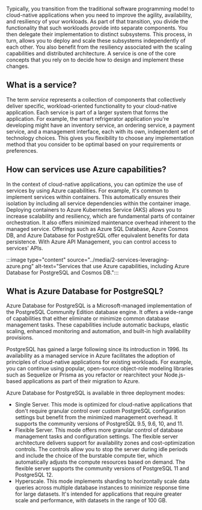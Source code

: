 Typically, you transition from the traditional software programming model to cloud-native applications when you need to improve the agility, availability, and resiliency of your workloads. As part of that transition, you divide the functionality that such workloads provide into separate components. You then delegate their implementation to distinct subsystems. This process, in turn, allows you to deploy and scale these subsystems independently of each other. You also benefit from the resiliency associated with the scaling capabilities and distributed architecture. A service is one of the core concepts that you rely on to decide how to design and implement these changes.

## What is a service?

The term *service* represents a collection of components that collectively deliver specific, workload-oriented functionality to your cloud-native application. Each service is part of a larger system that forms the application. For example, the smart refrigerator application you're developing might have an inventory service, an ordering service, a payment service, and a management interface, each with its own, independent set of technology choices. This gives you flexibility to choose any implementation method that you consider to be optimal based on your requirements or preferences.

## How can services use Azure capabilities?

In the context of cloud-native applications, you can optimize the use of services by using Azure capabilities. For example, it's common to implement services within containers. This automatically ensures their isolation by including all service dependencies within the container image. Deploying containers to Azure Kubernetes Service (AKS) allows you to increase scalability and resiliency, which are fundamental parts of container orchestration. It also offers minimized maintenance overhead inherent to the managed service. Offerings such as Azure SQL Database, Azure Cosmos DB, and Azure Database for PostgreSQL offer equivalent benefits for data persistence. With Azure API Management, you can control access to services' APIs.

:::image type="content" source="../media/2-services-leveraging-azure.png" alt-text="Services that use Azure capabilities, including Azure Database for PostgreSQL and Cosmos DB.":::

## What is Azure Database for PostgreSQL?

Azure Database for PostgreSQL is a Microsoft-managed implementation of the PostgreSQL Community Edition database engine. It offers a wide-range of capabilities that either eliminate or minimize common database management tasks. These capabilities include automatic backups, elastic scaling, enhanced monitoring and automation, and built-in high availability provisions.

PostgreSQL has gained a large following since its introduction in 1996. Its availability as a managed service in Azure facilitates the adoption of principles of cloud-native applications for existing workloads. For example, you can continue using popular, open-source object-role modeling libraries such as Sequelize or Prisma as you refactor or rearchitect your Node.js-based applications as part of their migration to Azure.

Azure Database for PostgreSQL is available in three deployment modes:

- Single Server. This mode is optimized for cloud-native applications that don't require granular control over custom PostgreSQL configuration settings but benefit from the minimized management overhead. It supports the community versions of PostgreSQL 9.5, 9.6, 10, and 11.
- Flexible Server. This mode offers more granular control of database management tasks and configuration settings. The flexible server architecture delivers support for availability zones and cost-optimization controls. The controls allow you to stop the server during idle periods and include the choice of the burstable compute tier, which automatically adjusts the compute resources based on demand. The flexible server supports the community versions of PostgreSQL 11 and PostgreSQL 12.
- Hyperscale. This mode implements sharding to horizontally scale data queries across multiple database instances to minimize response time for large datasets. It's intended for applications that require greater scale and performance, with datasets in the range of 100 GB.
